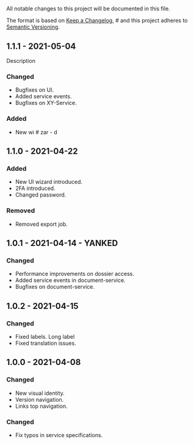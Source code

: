 # <project-name>

All notable changes to this project will be documented in this file.

The format is based on [Keep a Changelog](https://keepachangelog.com/en/1.0.0/), #
and this project adheres to [Semantic Versioning](https://semver.org/spec/v2.0.0.html).

## 1.1.1 - 2021-05-04
Description

### Changed
- Bugfixes on UI.
- Added service events.
- Bugfixes on XY-Service.

### Added
- New wi # zar - d

## 1.1.0 - 2021-04-22
### Added
- New UI wizard introduced.
- 2FA introduced.
- Changed password.

### Removed
- Removed export job.

## 1.0.1 - 2021-04-14 - YANKED
### Changed
- Performance improvements on dossier access.
- Added service events in document-service.
- Bugfixes on document-service.

## 1.0.2 - 2021-04-15
### Changed
- Fixed labels.
  Long label
- Fixed translation issues.

## 1.0.0 - 2021-04-08
### Changed
- New visual identity.
- Version navigation.
- Links top navigation.

### Changed
- Fix typos in service specifications.